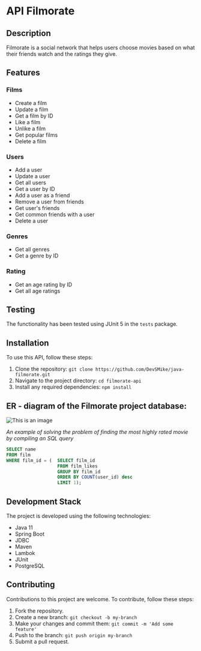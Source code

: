# API Filmorate

## Description

Filmorate is a social network that helps users choose movies based on what their friends watch and the ratings they give.

## Features

### Films

- Create a film
- Update a film
- Get a film by ID
- Like a film
- Unlike a film
- Get popular films
- Delete a film

### Users

- Add a user
- Update a user
- Get all users
- Get a user by ID
- Add a user as a friend
- Remove a user from friends
- Get user's friends
- Get common friends with a user
- Delete a user

### Genres

- Get all genres
- Get a genre by ID

### Rating

- Get an age rating by ID
- Get all age ratings

## Testing

The functionality has been tested using JUnit 5 in the `tests` package.

## Installation

To use this API, follow these steps:

1. Clone the repository: `git clone https://github.com/DevSMike/java-filmorate.git`
2. Navigate to the project directory: `cd filmorate-api`
3. Install any required dependencies: `npm install`

## ER - diagram of the Filmorate project database:
![This is an image](https://i.ibb.co/mDNFBN2/image.png)

*An example of solving the problem of finding the most highly rated movie by compiling an SQL query*
```sql
SELECT name
FROM film
WHERE film_id = (  SELECT film_id 
                   FROM film_likes
                   GROUP BY film_id
                   ORDER BY COUNT(user_id) desc
                   LIMIT 1);
```
## Development Stack

The project is developed using the following technologies:

- Java 11
- Spring Boot
- JDBC
- Maven
- Lambok
- JUnit
- PostgreSQL

## Contributing

Contributions to this project are welcome. To contribute, follow these steps:

1. Fork the repository.
2. Create a new branch: `git checkout -b my-branch`
3. Make your changes and commit them: `git commit -m 'Add some feature'`
4. Push to the branch: `git push origin my-branch`
5. Submit a pull request.
